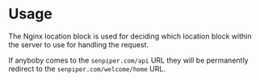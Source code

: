# Usage

The Nginx location block is used for deciding which location block within the server to use for handling the request.

If anyboby comes to the `senpiper.com/api` URL they will be permanently redirect to the `senpiper.com/welcome/home` URL.